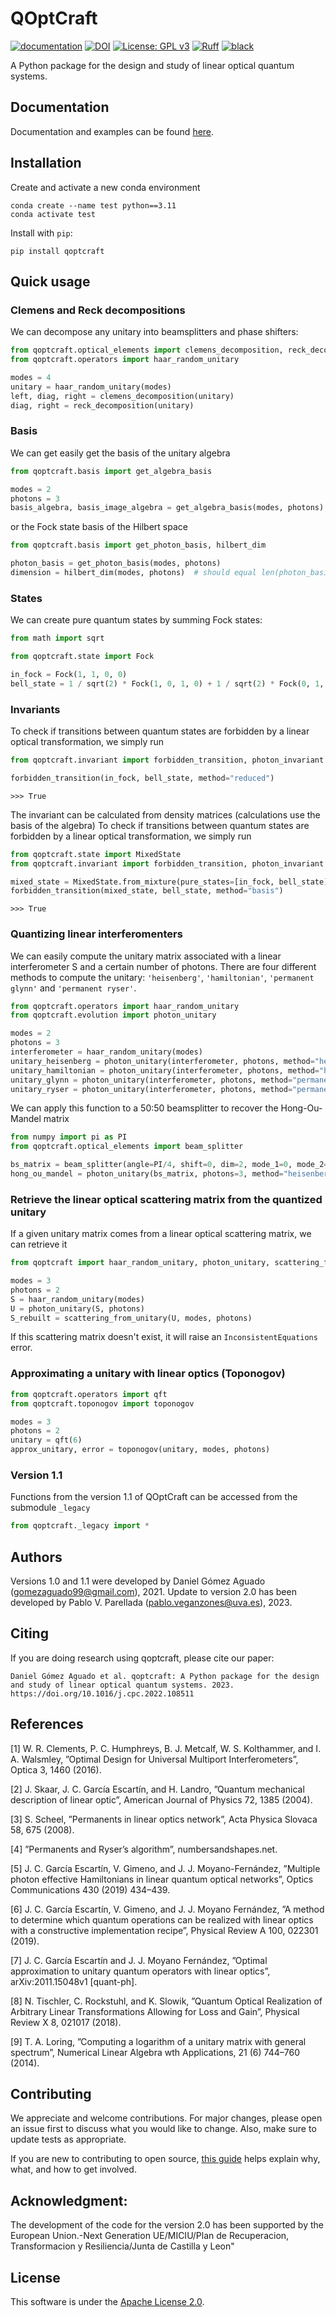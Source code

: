 # QOptCraft
[![documentation](https://img.shields.io/badge/docs-mkdocs%20material-blue.svg?style=flat)](https://pablovegan.github.io/QOptCraft/)
[![DOI](https://zenodo.org/badge/DOI/10.5281/zenodo.8167528.svg)](https://doi.org/10.5281/zenodo.8167528)
[![License: GPL v3](https://img.shields.io/badge/License-GPLv3-blue.svg)](https://www.gnu.org/licenses/gpl-3.0)
[![Ruff](https://img.shields.io/endpoint?url=https://raw.githubusercontent.com/charliermarsh/ruff/main/assets/badge/v1.json)](https://github.com/charliermarsh/ruff)
[![black](https://img.shields.io/badge/code%20style-black-black)](https://github.com/psf/black)


A Python package for the design and study of linear optical quantum systems.

## Documentation
Documentation and examples can be found [here](https://pablovegan.github.io/QOptCraft/).


## Installation
Create and activate a new conda environment
```console
conda create --name test python==3.11
conda activate test
```

Install with `pip`:
```console
pip install qoptcraft
```

## Quick usage

### Clemens and Reck decompositions

We can decompose any unitary into beamsplitters and phase shifters:
```python
from qoptcraft.optical_elements import clemens_decomposition, reck_decomposition
from qoptcraft.operators import haar_random_unitary

modes = 4
unitary = haar_random_unitary(modes)
left, diag, right = clemens_decomposition(unitary)
diag, right = reck_decomposition(unitary)
```

### Basis

We can get easily get the basis of the unitary algebra
```python
from qoptcraft.basis import get_algebra_basis

modes = 2
photons = 3
basis_algebra, basis_image_algebra = get_algebra_basis(modes, photons)
```

or the Fock state basis of the Hilbert space
```python
from qoptcraft.basis import get_photon_basis, hilbert_dim

photon_basis = get_photon_basis(modes, photons)
dimension = hilbert_dim(modes, photons)  # should equal len(photon_basis)
```

### States

We can create pure quantum states by summing Fock states:
```python
from math import sqrt

from qoptcraft.state import Fock

in_fock = Fock(1, 1, 0, 0)
bell_state = 1 / sqrt(2) * Fock(1, 0, 1, 0) + 1 / sqrt(2) * Fock(0, 1, 0, 1)
```

### Invariants

To check if transitions between quantum states are forbidden by a linear optical transformation, we simply run
```python
from qoptcraft.invariant import forbidden_transition, photon_invariant

forbidden_transition(in_fock, bell_state, method="reduced")
```
```console
>>> True
```

The invariant can be calculated from density matrices (calculations use the basis of the algebra)
To check if transitions between quantum states are forbidden by a linear optical transformation, we simply run
```python
from qoptcraft.state import MixedState
from qoptcraft.invariant import forbidden_transition, photon_invariant

mixed_state = MixedState.from_mixture(pure_states=[in_fock, bell_state], probs=[0.5, 0.5])
forbidden_transition(mixed_state, bell_state, method="basis")
```
```console
>>> True
```

### Quantizing linear interferomenters

We can easily compute the unitary matrix associated with a linear interferometer S and a certain number of photons. There are four different methods to compute the unitary: `'heisenberg'`, `'hamiltonian'`, `'permanent glynn'` and `'permanent ryser'`.

```python
from qoptcraft.operators import haar_random_unitary
from qoptcraft.evolution import photon_unitary

modes = 2
photons = 3
interferometer = haar_random_unitary(modes)
unitary_heisenberg = photon_unitary(interferometer, photons, method="heisenberg")
unitary_hamiltonian = photon_unitary(interferometer, photons, method="hamiltonian")
unitary_glynn = photon_unitary(interferometer, photons, method="permanent glynn")
unitary_ryser = photon_unitary(interferometer, photons, method="permanent ryser")
```

We can apply this function to a 50:50 beamsplitter to recover the Hong-Ou-Mandel matrix

```python
from numpy import pi as PI
from qoptcraft.optical_elements import beam_splitter

bs_matrix = beam_splitter(angle=PI/4, shift=0, dim=2, mode_1=0, mode_2=1, convention="clemens")
hong_ou_mandel = photon_unitary(bs_matrix, photons=3, method="heisenberg")
```

### Retrieve the linear optical scattering matrix from the quantized unitary
If a given unitary matrix comes from a linear optical scattering matrix, we can retrieve it
```python
from qoptcraft import haar_random_unitary, photon_unitary, scattering_from_unitary

modes = 3
photons = 2
S = haar_random_unitary(modes)
U = photon_unitary(S, photons)
S_rebuilt = scattering_from_unitary(U, modes, photons)
```
If this scattering matrix doesn't exist, it will raise an `InconsistentEquations` error.
### Approximating a unitary with linear optics (Toponogov)
```python
from qoptcraft.operators import qft
from qoptcraft.toponogov import toponogov

modes = 3
photons = 2
unitary = qft(6)
approx_unitary, error = toponogov(unitary, modes, photons)
```

### Version 1.1

Functions from the version 1.1 of QOptCraft can be accessed from the submodule `_legacy`
```python
from qoptcraft._legacy import *
```


## Authors

Versions 1.0 and 1.1 were developed by Daniel Gómez Aguado (gomezaguado99@gmail.com), 2021. Update to version 2.0 has been developed by Pablo V. Parellada (pablo.veganzones@uva.es), 2023.


## Citing

If you are doing research using qoptcraft, please cite our paper:

    Daniel Gómez Aguado et al. qoptcraft: A Python package for the design and study of linear optical quantum systems. 2023. https://doi.org/10.1016/j.cpc.2022.108511


## References

[1] W. R. Clements, P. C. Humphreys, B. J. Metcalf, W. S. Kolthammer, and I. A. Walsmley, ”Optimal Design for Universal Multiport Interferometers”, Optica 3, 1460 (2016).

[2] J. Skaar, J. C. García Escartín, and H. Landro, ”Quantum mechanical description of linear optic”, American Journal of Physics 72, 1385 (2004).

[3] S. Scheel, ”Permanents in linear optics network”, Acta Physica Slovaca 58, 675 (2008).

[4] ”Permanents and Ryser’s algorithm”, numbersandshapes.net.

[5] J. C. García Escartín, V. Gimeno, and J. J. Moyano-Fernández, ”Multiple photon effective Hamiltonians in linear quantum optical networks”, Optics Communications 430 (2019) 434–439.

[6] J. C. García Escartín, V. Gimeno, and J. J. Moyano Fernández, ”A method to determine which quantum operations can be realized with linear optics with a constructive implementation recipe”, Physical Review A 100, 022301 (2019).

[7] J. C. García Escartín and J. J. Moyano Fernández, ”Optimal approximation to unitary quantum operators with linear optics”, arXiv:2011.15048v1 [quant-ph].

[8] N. Tischler, C. Rockstuhl, and K. Slowik, ”Quantum Optical Realization of Arbitrary Linear Transformations Allowing for Loss and Gain”, Physical Review X 8, 021017 (2018).

[9] T. A. Loring, ”Computing a logarithm of a unitary matrix with general spectrum”, Numerical Linear Algebra wth Applications, 21 (6) 744–760 (2014).


## Contributing

We appreciate and welcome contributions. For major changes, please open an issue first
to discuss what you would like to change. Also, make sure to update tests as appropriate.

If you are new to contributing to open source, [this guide](https://opensource.guide/how-to-contribute/) helps explain why, what, and how to get involved.

## Acknowledgment: 

The development of the code for the version 2.0 has been supported by the European Union.-Next Generation UE/MICIU/Plan de Recuperacion, Transformacion y Resiliencia/Junta de Castilla y Leon"


## License

This software is under the [Apache License 2.0](https://choosealicense.com/licenses/apache-2.0/).
